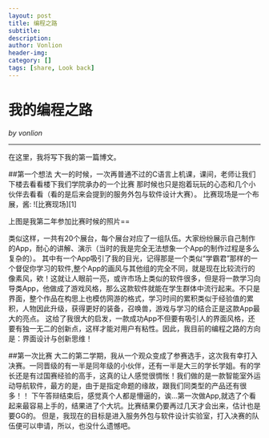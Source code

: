 ```yaml
---
layout: post
title: 编程之路
subtitle: 
description:
author: Vonlion
header-img: 
category: []
tags: [share, Look back]
---
```


# 我的编程之路

*by vonlion*


---

在这里，我将写下我的第一篇博文。

##第一个想法
大一的时候，一次再普通不过的C语言上机课，课间，老师让我们下楼去看看楼下我们学院承办的一个比赛
那时候也只是抱着玩玩的心态和几个小伙伴去看看（看的是后来会提到的服务外包与软件设计大赛）。
比赛现场是一个布展，酱:
![比赛现场][1]

 上图是我第二年参加比赛时候的照片==

类似这样，一共有20个展台，每个展台对应了一组队伍。大家纷纷展示自己制作的App，耐心的讲解、演示（当时的我是完全无法想象一个App的制作过程是多么复杂的）。
其中有一个App吸引了我的目光，记得那是一个类似“学霸君”那样的一个督促你学习的软件,整个App的画风与其他组的完全不同，就是现在比较流行的像素风，欸！这就让人眼前一亮，或许市场上类似的软件很多，但是将一款学习向导类App，他做成了游戏风格，那么这款软件就能在学生群体中流行起来。不只是界面，整个作品在构思上也模仿网游的格式，学习时间的累积类似于经验值的累积，人物因此升级，获得更好的装备，召唤兽，游戏与学习的结合正是这款App最大的亮点。
这给了我很大的启发，一款成功App不但要有吸引人的界面风格，还要有独一无二的创新点，这样才能对用户有粘性。因此，我目前的编程之路的方向是：界面设计与创新思维！

##第一次比赛
大二的第二学期，我从一个观众变成了参赛选手，这次我有幸打入决赛。一同晋级的有一半是同年级的小伙伴，还有一半是大三的学长学姐。有的学长还是有过国赛经验的高手，这真的让人感觉很惆怅！我们做的是一款智能室外运动导航软件，最方的是，由于是指定命题的缘故，跟我们同类型的产品还有很多！！
下午答辩结束后，感觉真个人都是懵逼的，诶...第一次做App,就选了个看起来最容易上手的，结果进了个大坑。比赛结果仍要再过几天才会出来，估计也是要GG的。
但是，我现在的目标是进入服务外包与软件设计实验室，打入决赛的队伍便可以申请，所以，也没什么遗憾吧。
